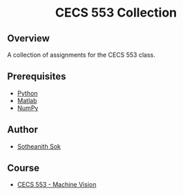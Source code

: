 <h1 align="center" style="border: none">CECS 553 Collection</h1>

## Overview
A collection of assignments for the CECS 553 class.

## Prerequisites
 - [Python](https://www.python.org/)
 - [Matlab](https://www.mathworks.com/products/matlab.html)
 - [NumPy](https://numpy.org/)
 
## Author
 - [Sotheanith Sok](https://github.com/sotheanith)

## Course
 - [CECS 553 - Machine Vision](http://catalog.csulb.edu/preview_course_nopop.php?catoid=5&coid=40043)
